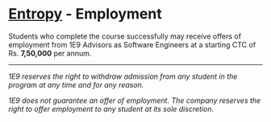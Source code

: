 # [Entropy](index.md) - Employment

Students who complete the course successfully may receive offers of employment from 1E9 Advisors as Software Engineers at a starting CTC of Rs. **7,50,000** per annum.

---

_1E9 reserves the right to withdraw admission from any student in the program at any time and for any reason._

_1E9 does not guarantee an offer of employment. The company reserves the right to offer employment to any student at its sole discretion._
